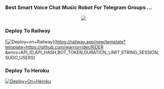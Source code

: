 ### Best Smart Voice Chat Music Robot For Telegram Groups ...



<p align="center"><a href="https://t.me/adityahalder"><img src="https://telegra.ph/file/95d0ad6ac9784ab56df7b.jpg"></a></p>



### Deploy To Railway

[![Deploy+on+Railway](https://railway.app/button.svg)](https://railway.app/new/template?template=https://github.com/warriorrider/RiDER &envs=API_ID,API_HASH,BOT_TOKEN,DURATION_LIMIT,STRING_SESSION,SUDO_USERS)


### Deploy To Heroku

[![Deploy+On+Heroku](https://www.herokucdn.com/deploy/button.svg)](https://heroku.com/deploy?template=https://github.com/warrior_rder/RiDER)



